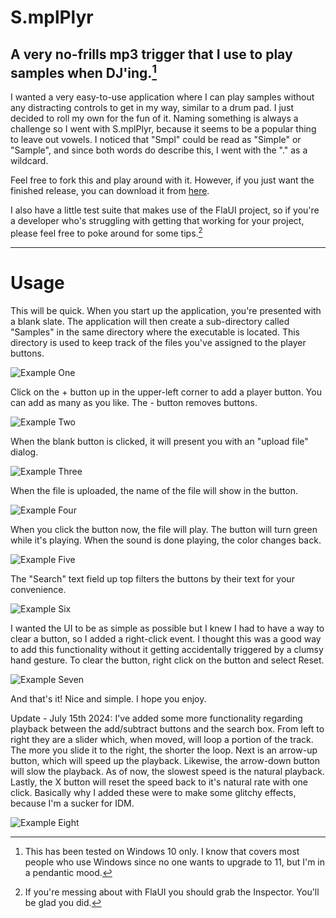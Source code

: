 # S.mplPlyr

A very no-frills mp3 trigger that I use to play samples when DJ'ing.[^1]
---
I wanted a very easy-to-use application where I can play samples without any distracting controls to get in my way, similar to a drum pad.  I just decided to roll my own for the fun of it.  Naming something is always a challenge so I went with S.mplPlyr, because it seems to be a popular thing to leave out vowels.  I noticed that "Smpl" could be read as "Simple" or "Sample", and since both words do describe this, I went with the "." as a wildcard.

Feel free to fork this and play around with it.  However, if you just want the finished release, you can download it from [here](https://dwee.org/about/SmplPlyr.zip).

I also have a little test suite that makes use of the FlaUI project, so if you're a developer who's struggling with getting that working for your project, please feel free to poke around for some tips.[^2]

---
# Usage

This will be quick.  When you start up the application, you're presented with a blank slate.  The application will then create a sub-directory called "Samples" in the same directory where the executable is located.  This directory is used to keep track of the files you've assigned to the player buttons.

![Example One](https://dwee.org/img/smplplyr1.jpg?)

Click on the + button up in the upper-left corner to add a player button.  You can add as many as you like.  The - button removes buttons.

![Example Two](https://dwee.org/img/smplplyr2.jpg?)

When the blank button is clicked, it will present you with an "upload file" dialog.

![Example Three](https://dwee.org/img/smplplyr3.jpg?)

When the file is uploaded, the name of the file will show in the button.

![Example Four](https://dwee.org/img/smplplyr4.jpg?)

When you click the button now, the file will play.  The button will turn green while it's playing.  When the sound is done playing, the color changes back.

![Example Five](https://dwee.org/img/smplplyr5.jpg?)

The "Search" text field up top filters the buttons by their text for your convenience.

![Example Six](https://dwee.org/img/smplplyr6.jpg?)

I wanted the UI to be as simple as possible but I knew I had to have a way to clear a button, so I added a right-click event.  I thought this was a good way to add this functionality without it getting accidentally triggered by a clumsy hand gesture.  To clear the button, right click on the button and select Reset.

![Example Seven](https://dwee.org/img/smplplyr7.jpg?)

And that's it!  Nice and simple.  I hope you enjoy.

Update - July 15th 2024:  I've added some more functionality regarding playback between the add/subtract buttons and the search box.  From left to right they are a slider which, when moved, will loop a portion of the track.  The more you slide it to the right, the shorter the loop.  Next is an arrow-up button, which will speed up the playback.  Likewise, the arrow-down button will slow the playback.  As of now, the slowest speed is the natural playback.  Lastly, the X button will reset the speed back to it's natural rate with one click.  Basically why I added these were to make some glitchy effects, because I'm a sucker for IDM.

![Example Eight](https://dwee.org/img/smplplyr8.jpg)

[^1]: This has been tested on Windows 10 only.  I know that covers most people who use Windows since no one wants to upgrade to 11, but I'm in a pendantic mood.
[^2]: If you're messing about with FlaUI you should grab the Inspector.  You'll be glad you did.

